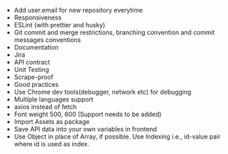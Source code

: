 - Add user.email for new repository everytime   
- Responsiveness   
- ESLint (with prettier and husky)   
- Git commit and merge restrictions, branching convention and commit messages conventions      
- Documentation   
- Jira   
- API contract   
- Unit Testing   
- Scrape-proof   
- Good practices   
- Use Chrome dev tools(debugger, network etc) for debugging   
- Multiple languages support     
- axios instead of fetch   
- Font weight 500, 600 (Support needs to be added)   
- Import Assets as package   
- Save API data into your own variables in frontend   
- Use Object in place of Array, if possible. Use Indexing i.e., id-value pair where id is used as index.   
     
   